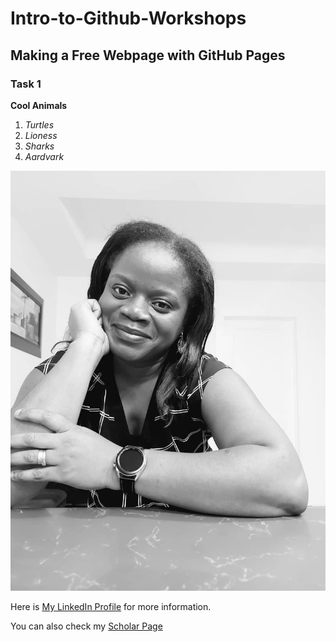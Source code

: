 # Intro-to-Github-Workshops
## Making a Free Webpage with GitHub Pages
### Task 1


**Cool Animals**
1. *Turtles*
2. *Lioness*
3. *Sharks*
4. *Aardvark*

![Sena's picture smiling for the camera](SenaProfilePicture.jpeg)

Here is [My LinkedIn Profile](https://www.linkedin.com/in/sena-okuboyejo-phd-aa27a653/) for more information.

You can also check my [Scholar Page](https://scholar.google.com/citations?user=zU_gVnEAAAAJ&hl=en)
